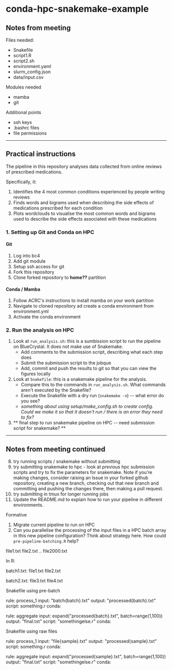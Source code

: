 # conda-hpc-snakemake-example

## Notes from meeting

Files needed:

- Snakefile
- script1.R
- script2.sh
- environment.yaml
- slurm_config.json
- data/input.csv

Modules needed

- mamba
- git

Additional points

- ssh keys
- .bashrc files
- file permissions
-------------------------------

## Practical instructions

The pipeline in this repository analyses data collected from online reviews of prescribed medications.

Specifically, it:
1. Identifies the 4 most common conditions experienced by people writing reviews
2. Finds words and bigrams used when describing the side effects of medications prescribed for each condition
3. Plots wordclouds to visualise the most common words and bigrams used to describe the side effects associated with these medications

### 1. Setting up Git and Conda on HPC

#### Git
1. Log into bc4
2. Add git module
3. Setup ssh access for git
4. Fork this repository
5. Clone forked repository to **home??** partition
   
#### Conda / Mamba
1. Follow ACRC's instructions to install mamba on your work partition
2. Navigate to cloned repository ad create a conda environment from environment.yml
3. Activate the conda environment

### 2. Run the analysis on HPC
1. Look at `run_analysis.sh`: this is a sumbission script to run the pipeline on BlueCrystal. It does not make use of Snakemake.
    * Add comments to the submission script, describing what each step does
    * Submit the submission script to the jobque
    * Add, commit and push the results to git so that you can view the figures locally
2. Look at `Snakefile`: this is a snakemake pipeline for the analysis.
    * Compare this to the commands in `run_analysis.sh`. What commands aren't executed by the Snakefile?
    * Execute the Snakefile with a dry run (`snakemake -n`) -- what error do you see?
    * *something about using setup/make_config.sh to create config. Could we make it so that it doesn't run / there is an error they need to fix?*
3. ** final step to run snakemake pipeline on HPC -- need submission script for snakemake? **

---------------------------------------- 

## Notes from meeting continued

8. try running scripts / snakemake without submitting
9. try submitting snakemake to hpc - look at previous hpc submission scripts and try to fix the parameters for snakemake. Note if you're making changes, consider raising an Issue in your forked github repository, creating a new branch, checking out that new branch and committing and pushing the changes there, then making a pull request.
10. try submitting in tmux for longer running jobs
11. Update the README.md to explain how to run your pipeline in different environments.

Formative

1. Migrate current pipeline to run on HPC
2. Can you parallelise the processing of the input files in a HPC batch array in this new pipeline configuration? Think about strategy here. How could `pre-pipeline-batching.R` help?


file1.txt
file2.txt
..
file2000.txt


In R:

batch1.txt:
  file1.txt
  file2.txt

batch2.txt:
  file3.txt
  file4.txt



Snakefile using pre-batch

rule: process_1
  input: "batch{batch}.txt"
  output:
    "processed{batch}.txt"
  script:
    something.r
  conda:
    

rule: aggregate
  input: expand("processed{batch}.txt", batch=range(1,100))
  output:
    "final.txt"
  script:
    "somethingelse.r"
  conda:
  
  


Snakefile using raw files

rule: process_1
  input: "file{sample}.txt"
  output:
    "processed{sample}.txt"
  script:
    something.r
  conda:
    

rule: aggregate
  input: expand("processed{sample}.txt", batch=range(1,100))
  output:
    "final.txt"
  script:
    "somethingelse.r"
  conda:
  
  




















